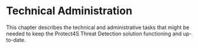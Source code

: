 # Technical Administration

This chapter describes the technical and administrative tasks that might be needed to keep the Protect4S Threat Detection solution functioning and up-to-date.
